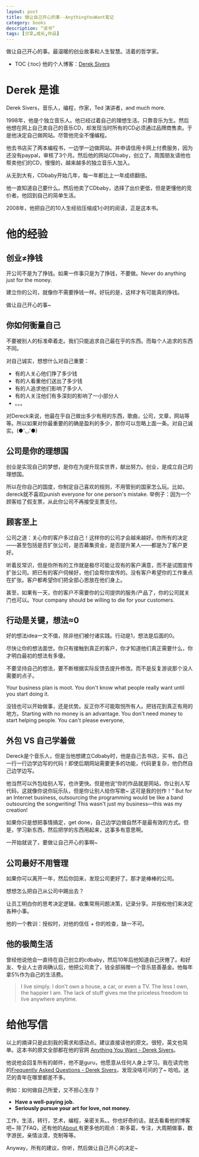 ```yaml
---
layout: post
title: 做让自己开心的事--AnythingYouWant笔记
category: books
description: “读书”
tags: [分享,成长,作品]
---
```


做让自己开心的事。最温暖的创业故事和人生智慧。活着的哲学家。

* TOC
{:toc}
他的个人博客：[Derek Sivers](https://sive.rs/)

# Derek 是谁

Derek Sivers，音乐人，编程，作家，Ted 演讲者，and much more.

1998年，他是个独立音乐人。他已经过着自己的理想生活。只靠音乐为生。然后他想在网上自己卖自己的音乐CD，却发现当时所有的CD必须通过品牌商售卖。于是他决定自己做网站。尽管他完全不懂编程。

他去书店买了两本编程书，一边学一边做网站。并申请信用卡网上付费服务，因为还没有paypal，审核了3个月。然后他的网站CDbaby，创立了。周围朋友请他也帮卖他们的CD，慢慢的，越来越多的独立音乐人加入。

从无到大有，CDbaby开始几年，每一年都比上一年成绩翻倍。

他一直知道自己要什么。然后他卖了CDbaby，选择了出价更低，但是更懂他的竞价者。他回到自己的简单生活。

2008年，他把自己的10人生经验压缩成1小时的阅读，正是这本书。

# 他的经验

## 创业≠挣钱

开公司不是为了挣钱。如果一件事只是为了挣钱，不要做。Never do anything just for the money.

建立你的公司，就像你不需要挣钱一样。好玩的是，这样才有可能真的挣钱。

做让自己开心的事~ 

## 你如何衡量自己

不要被别人的标准牵着走。我们只能追求自己最在乎的东西。而每个人追求的东西不同。

对自己诚实，想想什么对自己重要：

- 有的人关心他们挣了多少钱
- 有的人看重他们送出了多少钱
- 有的人追求他们影响了多少人
- 有的人关注他们有多深刻的影响了一小部分人
- 。。。

对Dereck来说，他最在乎自己做出多少有用的东西，歌曲，公司，文章，网站等等。所以如果对你最重要的的确是盈利的多少，那你可以忽略上面一条。对自己诚实。(●'◡'●)

## 公司是你的理想国

创业是实现自己的梦想，是你在为提升现实世界，献出努力。创业，是成立自己的理想国。

所以在你自己的国度，你制定自己喜欢的规则，不用管别的国家怎么玩。比如，dereck就不喜欢punish everyone for one person's mistake. 举例子：因为一个顾客给了假支票，从此你公司不再接受支票支付。

## 顾客至上

公司之道：关心你的客户多过自己！这样你的公司才会越来越好。你所有的决定——甚至包括是否扩张公司，是否募集资金，是否提升某人——都是为了客户更好。

听着反常识，但是你所有的工作就是极尽可能让现有的客户满意，而不是试图宣传扩张公司。把已有的客户伺候好，他们会帮你宣传的。没有客户希望你的工作重点在扩张。客户都希望你们把全部心思放在他们身上。

甚至，如果有一天，你的客户不需要你的公司提供的服务/产品了，你的公司就关门也可以。Your company should be willing to die for your customers.

## 行动是关键，想法≈0

好的想法idea一文不值，除非他们被付诸实践。行动是1，想法是后面的0。

尽快让你的想法面世。你只有接触到真正的客户，你才知道他们真正需要什么，你才明白最初的想法有多傻。

不要坚持自己的想法，要不断根据实际反馈去提升修改。而不是反复游说那个没人需要的点子。

Your business plan is moot. You don't know what people really want until you start doing it.

没钱也可以开始做事，还是优势。反正你不可能取悦所有人。把钱花到真正有用的地方。Starting with no money is an advantage. You don't need money to start helping people. You can't please everyone,

## 外包 VS 自己学着做

Dereck是个音乐人，但是当他想建立Cdbaby时，他是自己去书店，买书，自己一行一行边学边写的代码！即使后期网站需要更多的功能，代码更复杂，他仍然自己边学边写。

他当然可以外包给别人写，也许更快。但是他说“你的作品就是网站，你让别人写代码，这就像你说你玩乐队，但是你让别人给你写歌~ 这可是我的创作！”  But for an Internet business, outsourcing the programming would be like a band outsourcing the songwriting! This wasn't just my business—this was my creation!

如果你只是想把事情搞定，get done，自己边学边做自然不是最有效的方式。但是，学习新东西，然后把学的东西用起来，这事多有意思啊。

一开始就说了，要做让自己开心的事啊~

## 公司最好不用管理

如果你可以离开一年，然后你回来，发现公司更好了。那才是棒棒的公司。

想想怎么把自己从公司中踢出去？

让员工明白你的思考决定逻辑，收集常用问题决策，记录分享。并授权他们来决定各种小事。

他的一个教训：授权时，对他的信任 + 你的检查，缺一不可。

## 他的极简生活

曾经他说他会一直待在自己创立的cdbaby，然后10年后他知道自己厌倦了。和好友、专业人士咨询确认后，他把公司卖了，钱全部捐赠一个音乐慈善基金。他每年拿5%作为自己的生活费。

> I live simply. I don't own a house, a car, or even a TV. The less I own, the happier I am. The lack of stuff gives me the priceless freedom to live anywhere anytime.

# 给他写信

以上的摘译只是此刻我的需求和感动点。建议直接读他的原文。很短，英文也简单。这本书的原文全部都在他的官网 [Anything You Want - Derek Sivers](https://sive.rs/a)。

他说他会回复所有的邮件，他不是guru，他愿意从任何人身上学习。我在读完他的[Frequently Asked Questions - Derek Sivers](https://sive.rs/faq)，发现没啥可问的了~ 哈哈。迷茫的青年在哪里都差不多。

例如：如何做自己所爱，又不担心生存？

- **Have a well-paying job.**
- **Seriously pursue your art for love, not money.**

工作，生活，转行，艺术，编程，亲密关系。。你也好奇的话，就去看看他的博客吧~ 除了FAQ，还有他的[About ](https://sive.rs/about) 有更多他的观点：斯多葛，专注，大周期做事，数字游民，亲情淡漠，克制等等。

Anyway，所有的建议，你听，然后做让自己开心的决定~

